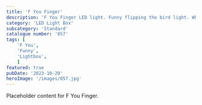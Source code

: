 ```yaml
---
title: 'F You Finger'
description: 'F You Finger LED light. Funny flipping the bird light. Who doesn't like giving the middle finger.'
category: 'LED Light Box'
subcategory: 'Standard'
catalogue number: '057'
tags: [
    'F You', 
    'Funny',
    'Lightbox', 
    ]
featured: true
pubDate: '2023-10-20'
heroImage: '/images/057.jpg'
---
```


Placeholder content for F You Finger.